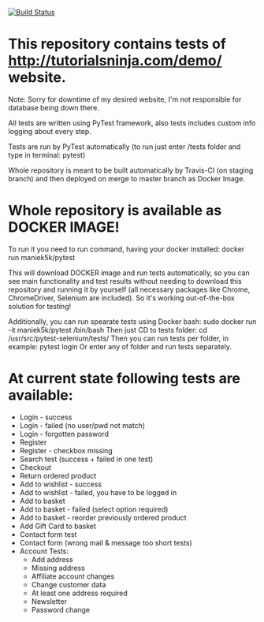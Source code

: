 [![Build Status](https://travis-ci.org/Maniek5k/PyTest.svg?branch=master)](https://travis-ci.org/Maniek5k/PyTest)

# This repository contains tests of http://tutorialsninja.com/demo/ website.
Note: Sorry for downtime of my desired website, I'm not responsible for database being down there.

All tests are written using PyTest framework, also tests includes custom info logging about every step.

Tests are run by PyTest automatically (to run just enter /tests folder and type in terminal: pytest)

Whole repository is meant to be built automatically by Travis-CI (on staging branch) and then deployed on merge to master branch as Docker Image. 

# Whole repository is available as DOCKER IMAGE!

To run it you need to run command, having your docker installed:
    docker run maniek5k/pytest

This will download DOCKER image and run tests automatically, so you can see main functionality and test results without needing to download this repository and running it by yourself (all necessary packages like Chrome, ChromeDriver, Selenium are included). So it's working out-of-the-box solution for testing!

Additionally, you can run spearate tests using Docker bash:
sudo docker run -it maniek5k/pytest /bin/bash
Then just CD to tests folder:
cd /usr/src/pytest-selenium/tests/
Then you can run tests per folder, in example:
pytest login
Or enter any of folder and run tests separately.

# At current state following tests are available:

- Login - success
- Login - failed (no user/pwd not match)
- Login - forgotten password
- Register
- Register - checkbox missing
- Search test (success + failed in one test)
- Checkout
- Return ordered product
- Add to wishlist - success
- Add to wishlist - failed, you have to be logged in
- Add to basket
- Add to basket - failed (select option required)
- Add to basket - reorder previously ordered product
- Add Gift Card to basket
- Contact form test
- Contact form (wrong mail & message too short tests)
- Account Tests:
    - Add address
    - Missing address
    - Affiliate account changes
    - Change customer data
    - At least one address required
    - Newsletter
    - Password change